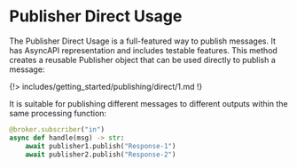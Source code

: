 # Publisher Direct Usage

The Publisher Direct Usage is a full-featured way to publish messages. It has AsyncAPI representation and includes testable features. This method creates a reusable Publisher object that can be used directly to publish a message:

{!> includes/getting_started/publishing/direct/1.md !}

It is suitable for publishing different messages to different outputs within the same processing function:

```python
@broker.subscriber("in")
async def handle(msg) -> str:
    await publisher1.publish("Response-1")
    await publisher2.publish("Response-2")
```
